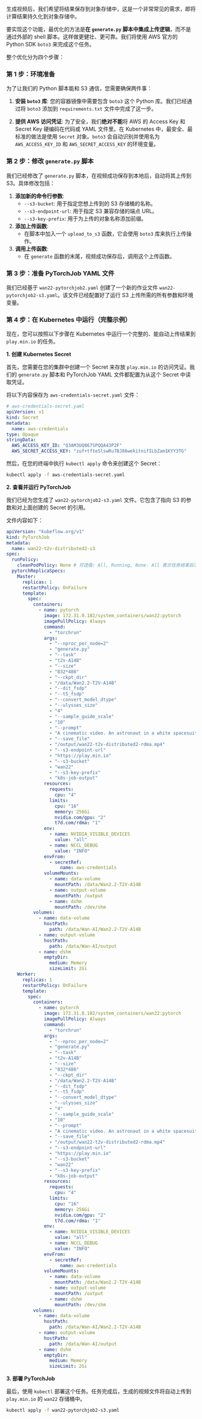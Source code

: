 生成视频后，我们希望将结果保存到对象存储中，这是一个非常常见的需求，即将计算结果持久化到对象存储中。

要实现这个功能，最优化的方法是**在 `generate.py` 脚本中集成上传逻辑**，而不是通过外部的 shell 脚本。这样做更健壮、更可靠。我们将使用 AWS 官方的 Python SDK `boto3` 来完成这个任务。

整个优化分为四个步骤：

### 第 1 步：环境准备

为了让我们的 Python 脚本能和 S3 通信，您需要确保两件事：

1.  **安装 `boto3` 库**:
    您的容器镜像中需要包含 `boto3` 这个 Python 库。我们已经通过将 `boto3` 添加到 `requirements.txt` 文件中完成了这一步。

2.  **提供 AWS 访问凭证**:
    为了安全，我们**绝对不能**将 AWS 的 Access Key 和 Secret Key 硬编码在代码或 YAML 文件里。在 Kubernetes 中，最安全、最标准的做法是使用 `Secret` 对象。`boto3` 会自动识别并使用名为 `AWS_ACCESS_KEY_ID` 和 `AWS_SECRET_ACCESS_KEY` 的环境变量。

### 第 2 步：修改 `generate.py` 脚本

我们已经修改了 `generate.py` 脚本，在视频成功保存到本地后，自动将其上传到 S3。具体修改包括：

1.  **添加新的命令行参数**:
    *   `--s3-bucket`: 用于指定您想上传到的 S3 存储桶的名称。
    *   `--s3-endpoint-url`: 用于指定 S3 兼容存储的端点 URL。
    *   `--s3-key-prefix`: 用于为上传的对象名称添加前缀。
2.  **添加上传函数**:
    *   在脚本中加入一个 `upload_to_s3` 函数，它会使用 `boto3` 库来执行上传操作。
3.  **调用上传函数**:
    *   在 `generate` 函数的末尾，视频成功保存后，调用这个上传函数。

### 第 3 步：准备 PyTorchJob YAML 文件

我们已经基于 `wan22-pytorchjob2.yaml` 创建了一个新的作业文件 `wan22-pytorchjob2-s3.yaml`。该文件已经配置好了运行 S3 上传所需的所有参数和环境变量。

### 第 4 步：在 Kubernetes 中运行（完整示例）

现在，您可以按照以下步骤在 Kubernetes 中运行一个完整的、能自动上传结果到 `play.min.io` 的任务。

**1. 创建 Kubernetes Secret**

首先，您需要在您的集群中创建一个 Secret 来存放 `play.min.io` 的访问凭证。我们的 `generate.py` 脚本和 PyTorchJob YAML 文件都配置为从这个 Secret 中读取凭证。

将以下内容保存为 `aws-credentials-secret.yaml` 文件：

```yaml
# aws-credentials-secret.yaml
apiVersion: v1
kind: Secret
metadata:
  name: aws-credentials
type: Opaque
stringData:
  AWS_ACCESS_KEY_ID: "Q3AM3UQ867SPQQA43P2F"
  AWS_SECRET_ACCESS_KEY: "zuf+tfteSlswRu7BJ86wekitnifILbZam1KYY3TG"
```

然后，在您的终端中执行 `kubectl apply` 命令来创建这个 Secret：

```bash
kubectl apply -f aws-credentials-secret.yaml
```

**2. 查看并运行 PyTorchJob**

我们已经为您生成了 `wan22-pytorchjob2-s3.yaml` 文件。它包含了指向 S3 的参数和对上面创建的 Secret 的引用。

文件内容如下：

```yaml
apiVersion: "kubeflow.org/v1"
kind: PyTorchJob
metadata:
  name: wan22-t2v-distributed2-s3
spec:
  runPolicy:
    cleanPodPolicy: None # 可选值: All, Running, None. All 表示任务结束后清理所有 Pod
  pytorchReplicaSpecs:
    Master:
      replicas: 1
      restartPolicy: OnFailure
      template:
        spec:
          containers:
            - name: pytorch
              image: 172.31.0.182/system_containers/wan22:pytorch
              imagePullPolicy: Always
              command:
                - "torchrun"
              args:
                - "--nproc_per_node=2"
                - "generate.py"
                - "--task"
                - "t2v-A14B"
                - "--size"
                - "832*480"
                - "--ckpt_dir"
                - "/data/Wan2.2-T2V-A14B"
                - "--dit_fsdp"
                - "--t5_fsdp"
                - "--convert_model_dtype"
                - "--ulysses_size"
                - "4"
                - "--sample_guide_scale"
                - "10"
                - "--prompt"
                - "A cinematic video. An astronaut in a white spacesuit walks cautiously on the red, dusty surface of Mars. The camera follows the astronaut from behind in a tracking shot. The astronaut stops and looks up in surprise at a giant, dark rock. The camera tilts up to reveal the word \"tenxcloud\" clearly engraved on the rock's surface. The scene is realistic, with a desolate Martian landscape and a faint sun in the background, creating a sense of mystery and discovery."
                - "--save_file"
                - "/output/wan22-t2v-distributed2-rdma.mp4"
                - "--s3-endpoint-url"
                - "https://play.min.io"
                - "--s3-bucket"
                - "wan22"
                - "--s3-key-prefix"
                - "k8s-job-output"
              resources:
                requests:
                  cpu: "4"
                limits:
                  cpu: "16"
                  memory: 256Gi
                  nvidia.com/gpu: "2"
                  t7d.com/rdma: "1"
              env:
                - name: NVIDIA_VISIBLE_DEVICES
                  value: "all"
                - name: NCCL_DEBUG
                  value: "INFO"
              envFrom:
                - secretRef:
                    name: aws-credentials
              volumeMounts:
                - name: data-volume
                  mountPath: /data/Wan2.2-T2V-A14B
                - name: output-volume
                  mountPath: /output
                - name: dshm
                  mountPath: /dev/shm
          volumes:
            - name: data-volume
              hostPath:
                path: /data/Wan-AI/Wan2.2-T2V-A14B
            - name: output-volume
              hostPath:
                path: /data/Wan-AI/output
            - name: dshm
              emptyDir:
                medium: Memory
                sizeLimit: 2Gi
    Worker:
      replicas: 1
      restartPolicy: OnFailure
      template:
        spec:
          containers:
            - name: pytorch
              image: 172.31.0.182/system_containers/wan22:pytorch
              imagePullPolicy: Always
              command:
                - "torchrun"
              args:
                - "--nproc_per_node=2"
                - "generate.py"
                - "--task"
                - "t2v-A14B"
                - "--size"
                - "832*480"
                - "--ckpt_dir"
                - "/data/Wan2.2-T2V-A14B"
                - "--dit_fsdp"
                - "--t5_fsdp"
                - "--convert_model_dtype"
                - "--ulysses_size"
                - "4"
                - "--sample_guide_scale"
                - "10"
                - "--prompt"
                - "A cinematic video. An astronaut in a white spacesuit walks cautiously on the red, dusty surface of Mars. The camera follows the astronaut from behind in a tracking shot. The astronaut stops and looks up in surprise at a giant, dark rock. The camera tilts up to reveal the word \"tenxcloud\" clearly engraved on the rock's surface. The scene is realistic, with a desolate Martian landscape and a faint sun in the background, creating a sense of mystery and discovery."
                - "--save_file"
                - "/output/wan22-t2v-distributed2-rdma.mp4"
                - "--s3-endpoint-url"
                - "https://play.min.io"
                - "--s3-bucket"
                - "wan22"
                - "--s3-key-prefix"
                - "k8s-job-output"
              resources:
                requests:
                  cpu: "4"
                limits:
                  cpu: "16"
                  memory: 256Gi
                  nvidia.com/gpu: "2"
                  t7d.com/rdma: "1"
              env:
                - name: NVIDIA_VISIBLE_DEVICES
                  value: "all"
                - name: NCCL_DEBUG
                  value: "INFO"
              envFrom:
                - secretRef:
                    name: aws-credentials
              volumeMounts:
                - name: data-volume
                  mountPath: /data/Wan2.2-T2V-A14B
                - name: output-volume
                  mountPath: /output
                - name: dshm
                  mountPath: /dev/shm
          volumes:
            - name: data-volume
              hostPath:
                path: /data/Wan-AI/Wan2.2-T2V-A14B
            - name: output-volume
              hostPath:
                path: /data/Wan-AI/output
            - name: dshm
              emptyDir:
                medium: Memory
                sizeLimit: 2Gi
```

**3. 部署 PyTorchJob**

最后，使用 `kubectl` 部署这个任务。任务完成后，生成的视频文件将自动上传到 `play.min.io` 的 `wan22` 存储桶中。

```bash
kubectl apply -f wan22-pytorchjob2-s3.yaml
```